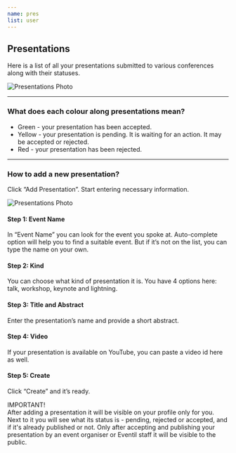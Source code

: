 ```yaml
---
name: pres
list: user
---
```

<section>

## Presentations

Here is a list of all your presentations submitted to various conferences along with their statuses.

![Presentations Photo](/images/ypres1.png)

---

### What does each colour along presentations mean?

* Green - your presentation has been accepted.
* Yellow - your presentation is pending. It is waiting for an action. It may be accepted or rejected.
* Red - your presentation has been rejected.

---

### How to add a new presentation?

Click “Add Presentation”. Start entering necessary information.

![Presentations Photo](/images/ypres2.png)

#### **Step 1: Event Name**

In “Event Name” you can look for the event you spoke at. Auto-complete option will help you to find a suitable event. But if it’s not on the list, you can type the name on your own.

#### **Step 2: Kind**

You can choose what kind of presentation it is. You have 4 options here: talk, workshop, keynote and lightning.

#### **Step 3: Title and Abstract**

Enter the presentation’s name and provide a short abstract.

#### **Step 4: Video**

If your presentation is available on YouTube, you can paste a video id here as well.

#### **Step 5: Create**

Click “Create” and it’s ready.

<article class="message is-warning">
  <div class="message-header">
    IMPORTANT!
  </div>
  <div class="message-body">
    After adding a presentation it will be visible on your profile only for you. Next to it you will see what its status is - pending, rejected or accepted, and if it's already published or not. Only after accepting and publishing your presentation by an event organiser or Eventil staff it will be visible to the public.
  </div>
</article>
</section>

